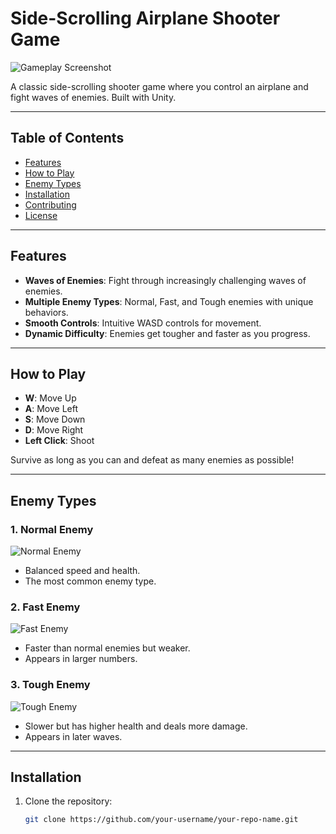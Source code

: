 # Side-Scrolling Airplane Shooter Game

![Gameplay Screenshot](https://foremanbrosinc.com/wp-content/uploads/2017/05/1c0d0f0cb8b7f2fb2685da9798efe42b_big-image-png-image-placeholder-clipart_2400-2400.png)

A classic side-scrolling shooter game where you control an airplane and fight waves of enemies. Built with Unity.

---

## Table of Contents
- [Features](#features)
- [How to Play](#how-to-play)
- [Enemy Types](#enemy-types)
- [Installation](#installation)
- [Contributing](#contributing)
- [License](#license)

---

## Features
- **Waves of Enemies**: Fight through increasingly challenging waves of enemies.
- **Multiple Enemy Types**: Normal, Fast, and Tough enemies with unique behaviors.
- **Smooth Controls**: Intuitive WASD controls for movement.
- **Dynamic Difficulty**: Enemies get tougher and faster as you progress.

---

## How to Play
- **W**: Move Up
- **A**: Move Left
- **S**: Move Down
- **D**: Move Right
- **Left Click**: Shoot

Survive as long as you can and defeat as many enemies as possible!

---

## Enemy Types

### 1. Normal Enemy
![Normal Enemy](https://via.placeholder.com/100x100.png?text=Normal+Enemy)
- Balanced speed and health.
- The most common enemy type.

### 2. Fast Enemy
![Fast Enemy](https://via.placeholder.com/100x100.png?text=Fast+Enemy)
- Faster than normal enemies but weaker.
- Appears in larger numbers.

### 3. Tough Enemy
![Tough Enemy](https://via.placeholder.com/100x100.png?text=Tough+Enemy)
- Slower but has higher health and deals more damage.
- Appears in later waves.

---

## Installation
1. Clone the repository:
   ```bash
   git clone https://github.com/your-username/your-repo-name.git